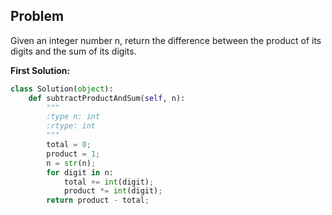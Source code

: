## Problem

Given an integer number n, return the difference between the product of its digits and the sum of its digits.

**First Solution:**
```python
class Solution(object):
    def subtractProductAndSum(self, n):
        """
        :type n: int
        :rtype: int
        """
        total = 0;
        product = 1;
        n = str(n);
        for digit in n:
            total += int(digit);
            product *= int(digit);
        return product - total;
```
